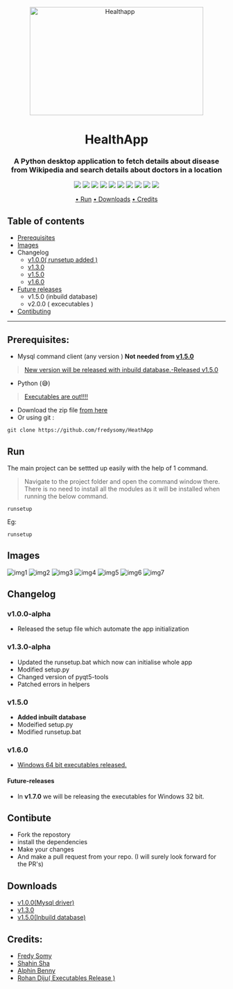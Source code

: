 <p align="center">
  <a href="https://github.com/fredysomy/HealthApp">
    <img
      alt="Healthapp"
      src="https://github.com/fredysomy/HealthApp/blob/master/img/Cardiovascularofessional%20Society~3.png"
      width="400"
         height="250"
    />
  </a>
</p>

# <h1 align=center>HealthApp</h1>
#### <h3 align=center>A Python desktop application to fetch details about disease from Wikipedia and search details about doctors in a location</h3>
<p align="center">
    <img src="https://img.shields.io/badge/Healthapp-v1.6.0beta-green"></img>
    <img src="https://img.shields.io/github/stars/fredysomy/HealthApp"></img>
    <img src="https://img.shields.io/github/license/fredysomy/HealthApp"></img>
    <img src="https://img.shields.io/github/forks/fredysomy/HealthApp"></img>
    <img src="https://img.shields.io/github/issues/fredysomy/HealthApp"></img>
    <img src="https://img.shields.io/github/languages/count/fredysomy/HealthApp"></img>
    <img src="https://img.shields.io/github/languages/code-size/fredysomy/HealthApp"></img>
    <img src="https://img.shields.io/github/repo-size/fredysomy/HealthApp"></img>
    <img src="https://img.shields.io/github/commits-since/fredysomy/HealthApp/v1.6.0-beta"></img>
    <img src="https://img.shields.io/badge/maintainer-fredysomy-blue"></img>
    
</p>

<p align=center>
<a href="#run"> • Run</a> 
<a href="#downloads"> • Downloads</a>
<a href="#credit"> • Credits</a>

</p>

## Table of contents
* [Prerequisites](#prerequisites)
* [Images](#images)
* Changelog
  * [v1.0.0( runsetup added )](#v100-alpha)
  * [v1.3.0](#v130-alpha)
  * [v1.5.0](#v150)
  * [v1.6.0](#v160)
* [Future releases](#future-releases)
  * v1.5.0 (inbuild database)
  * v2.0.0 ( excecutables )
* [Contibuting](#contibute)
***
## Prerequisites:
* Mysql command client (any version ) **Not needed from [v1.5.0](#v150)**
> [New version will be released with inbuild database.-Released v1.5.0](#v150)
* Python (😅)
> [Executables are out!!!!](https://github.com/fredysomy/HealthApp/releases/tag/v1.6.0-beta)
* Download the zip file [from here](https://github.com/fredysomy/HeathApp/archive/v1.5.0.zip) <br>
* Or using git :
```git 
git clone https://github.com/fredysomy/HeathApp
```
## Run
The main project can be settted up easily with the help of 1 command.
> Navigate to the project folder and open the command window there.
There is no need to install all the modules as it will be installed when running the below command.
```batch
runsetup
```
Eg:
```batch
runsetup 
```
## Images
![img1](https://github.com/fredysomy/HeathApp/blob/master/img/s1.png)
![img2](https://github.com/fredysomy/HeathApp/blob/master/img/s2.png)
![img3](https://github.com/fredysomy/HeathApp/blob/master/img/s3.png)
![img4](https://github.com/fredysomy/HeathApp/blob/master/img/s4.png)
![img5](https://github.com/fredysomy/HeathApp/blob/master/img/s5.png)
![img6](https://github.com/fredysomy/HeathApp/blob/master/img/s6.png)
![img7](https://github.com/fredysomy/HeathApp/blob/master/img/s7.png)
## Changelog
### v1.0.0-alpha
* Released  the setup file which automate the app initialization <br>
### v1.3.0-alpha
* Updated the runsetup.bat which now can initialise whole app
* Modified setup.py
* Changed version of pyqt5-tools
* Patched errors in helpers
### v1.5.0
* **Added inbuilt database**
* Modeified setup.py
* Modified runsetup.bat
### v1.6.0 
* [Windows 64 bit executables released.](https://github.com/fredysomy/HealthApp/releases/tag/v1.6.0-beta)
#### Future-releases

* In **v1.7.0** we will be releasing the executables for Windows 32 bit.
## Contibute
* Fork the repostory
* install the dependencies
* Make your changes
* And make a pull request from your repo. (I will surely look forward for the PR's)
## Downloads
* [v1.0.0(Mysql driver)](https://github.com/fredysomy/HealthApp/archive/v1.0.0-aplha.zip)
* [v1.3.0](https://github.com/fredysomy/HealthApp/archive/v1.3.0-aplha.zip)
* [v1.5.0(Inbuild database)](https://github.com/fredysomy/HealthApp/archive/v1.5.0.zip)

## Credits:
* [Fredy Somy](https://github.com/fredysomy)
* [Shahin Sha](https://github.com/ShahinSha-dot)
* [Alphin Benny]()
* [Rohan Diju( Executables Release )](https://github.com/RohanDiju)
